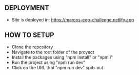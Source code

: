 ## DEPLOYMENT
- Site is deployed in: https://marcos-ego-challenge.netlify.app

## HOW TO SETUP
- Clone the repository
- Navigate to the root folder of the proyect
- Install the packages using "npm install" or "npm i"
- Run the project using "npm run dev"
- Click on the URL that "npm run dev" spits out
